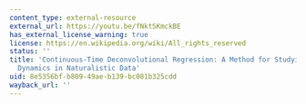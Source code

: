```yaml
---
content_type: external-resource
external_url: https://youtu.be/fNktSKmckBE
has_external_license_warning: true
license: https://en.wikipedia.org/wiki/All_rights_reserved
status: ''
title: 'Continuous-Time Deconvolutional Regression: A Method for Studying Continuous
  Dynamics in Naturalistic Data'
uid: 8e5356bf-b809-49ae-b139-bc081b325cdd
wayback_url: ''
---
```

